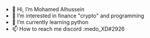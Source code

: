 - 👋 Hi, I’m Mohamed Alhussein
- 👀 I’m interested in finance "crypto" and programming
- 🌱 I’m currently learning python
- 📫 How to reach me discord :medo_XD#2926

<!---
MohamedAlhussein/MohamedAlhussein is a ✨ special ✨ repository because its `README.md` (this file) appears on your GitHub profile.
You can click the Preview link to take a look at your changes.
--->
